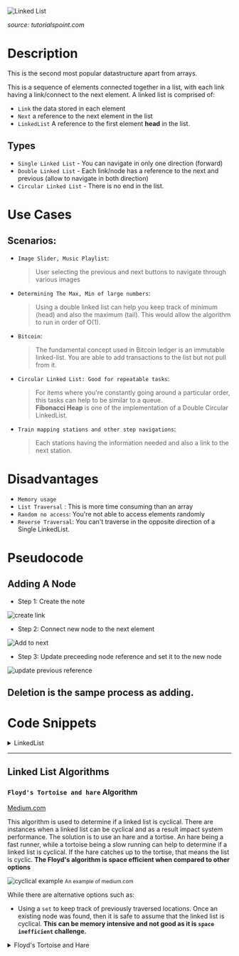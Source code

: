 

![Linked List](https://www.tutorialspoint.com/data_structures_algorithms/images/linked_list.jpg "Linked List")

_source: tutorialspoint.com_


# Description
This is the second most popular datastructure apart from arrays.

This is a sequence of elements connected together in a list, with each link having a link/connect to the next element. A linked list is comprised of:

- `Link` the data stored in each element 
- `Next` a reference to the next element in the list
- `LinkedList` A reference to the first element **head** in the list.


## Types
- `Single Linked List` - You can navigate in only one direction (forward)
- `Double Linked List` - Each link/node has a reference to the next and previous (allow to navigate in both direction)
- `Circular Linked List` - There is no end in the list. 

# Use Cases

## Scenarios:

+ `Image Slider, Music Playlist`:
  > User selecting the previous and next buttons to navigate through various images

+ `Determining The Max, Min of large numbers`:
  > Using a double linked list can help you keep track of minimum (head) and also the maximum (tail). This would allow the algorithm to run in order of O(1).

+ `Bitcoin`:
  > The fundamental concept used in Bitcoin ledger is an immutable linked-list. You are able to add transactions to the list but not pull from it.

+ `Circular Linked List: Good for repeatable tasks`:
  > For items where you're constantly going around a particular order, this tasks can help to be similar to a queue.\
  **Fibonacci Heap** is one of the implementation of a Double Circular LinkedList. 

+ `Train mapping stations and other step navigations`: 
  > Each stations having the information needed and also a link to the next station.


# Disadvantages

+ `Memory usage`
+ `List Traversal` : This is more time consuming than an array
+ `Random no access`: You're not able to access elements randomly
+ `Reverse Traversal`: You can't traverse in the opposite direction of a Single LinkedList.



# Pseudocode

## Adding A Node

- Step 1: Create the note

![create link](https://www.tutorialspoint.com/data_structures_algorithms/images/linked_list_insertion_0.jpg)

- Step 2: Connect new node to the next element

![Add to next](https://www.tutorialspoint.com/data_structures_algorithms/images/linked_list_insertion_1.jpg)


- Step 3: Update preceeding node reference and set it to the new node

![update previous reference](https://www.tutorialspoint.com/data_structures_algorithms/images/linked_list_insertion_2.jpg)


## Deletion is the sampe process as adding.



# Code Snippets

<details>
<summary>LinkedList</summary>

<p>

```go

type Node struct {
  data string
  next *Node
}

type LinkedList struct {
  head *Node
}

func (l LinkedList) insert(n *Node) {}

func (l LinkedList) delete(value string) {}

func (l LinkedList) display() {}

func (l LinkedList) search(value string) *Node {}

```
</p>
</details>


----

## Linked List Algorithms

### `Floyd's Tortoise and hare` Algorithm

[Medium.com](https://medium.com/@edgar-loves-python/the-tortoise-the-hare-and-the-cyclical-linked-list-1b51acab5b "Medium.com")

This algorithm is used to determine if a linked list is cyclical. There are instances when a linked list can be cyclical and as a result impact system performance. The solution is to use an hare and a tortise. An hare being a fast runner, while a tortoise being a slow running can help to determine if a linked list is cyclical. If the hare catches up to the tortise, that means the list is cyclic. **The Floyd's algorithm is space efficient when compared to other options**

![cyclical example](https://miro.medium.com/max/700/1*q4kOhLvTsrhlrbpbgILMnw.png "Cyclical")
<small>An example of medium.com</small>


While there are alternative options such as:

+ Using a `set` to keep track of previously traversed locations. Once an existing node was found, then it is safe to assume that the linked list is cyclical. **This can be memory intensive and not good as it is `space inefficient` challenge.**


<details>
<summary>Floyd's Tortoise and Hare</summary>

<p>

```go

func tortoiseAndHare(head *node) bool {

  fast := head
  slow := head

  while fast in fast.next_node {
    slow = fast.next_node
    fast = fast.next_node.next_node //Notice the hare is travelling faster than the tortoise
    
    if fast == slow {
      return true
    }
  }

  return false

}



```
</p>
</details>



